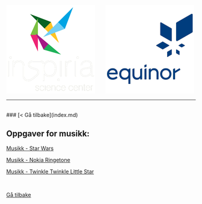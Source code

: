 ![Inspiria](logo/logo_72_hvit.png)  &nbsp; &nbsp; &nbsp;   ![Equinor](logo/equinor_72_blue.png)


------------------------------------------------------
<br>
### [< Gå tilbake](index.md)

## Oppgaver for musikk:

[Musikk - Star Wars](https://makecode.microbit.org/#tutorial:https://github.com/8gywce293pcg/musikk-starwars)

[Musikk - Nokia Ringetone](https://makecode.microbit.org/#tutorial:https://github.com/8gywce293pcg/musikk-nokia-ringetone)

[Musikk - Twinkle Twinkle Little Star](https://makecode.microbit.org/#tutorial:https://github.com/8gywce293pcg/musikk-twinkle-twinkle-star)

<br>
<div class="site"></div>

<a class="homebutton" href="/splash/index.html">Gå tilbake</a>